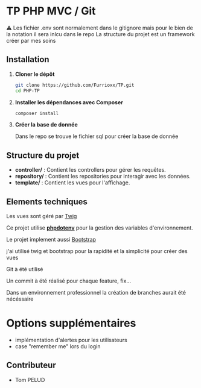 # TP PHP MVC / Git

:warning: Les fichier .env sont normalement dans le gitignore mais pour le bien de la notation il sera inlcu dans le repo
La structure du projet est un framework créer par mes soins

## Installation

1. **Cloner le dépôt**

   ```sh
   git clone https://github.com/Furrioxx/TP.git
   cd PHP-TP
   ```

2. **Installer les dépendances avec Composer**

   ```sh
   composer install
   ```

3. **Créer la base de donnée**

   Dans le repo se trouve le fichier sql pour créer la base de donnée

## Structure du projet

- **controller/** : Contient les controllers pour gérer les requêtes.
- **repository/** : Contient les repositories pour interagir avec les données.
- **template/** : Contient les vues pour l'affichage.

## Elements techniques

Les vues sont géré par [Twig](https://github.com/twigphp/Twig)

Ce projet utilise [**phpdotenv**](https://github.com/vlucas/phpdotenv) pour la gestion des variables d'environnement.

Le projet implement aussi [Bootstrap](https://getbootstrap.com)

j'ai utilisé twig et bootstrap pour la rapidité et la simplicité pour créer des vues

Git à été utilisé

Un commit à été réalisé pour chaque feature, fix...

Dans un environnement professionnel la création de branches aurait été nécéssaire

# Options supplémentaires

- implémentation d'alertes pour les utilisateurs
- case "remember me" lors du login

## Contributeur

- Tom PELUD

